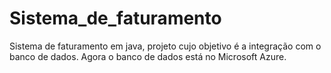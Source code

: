 # Sistema_de_faturamento
 Sistema de faturamento em java, projeto cujo objetivo é a integração com o banco de dados.
Agora o banco de dados está no Microsoft Azure. 
